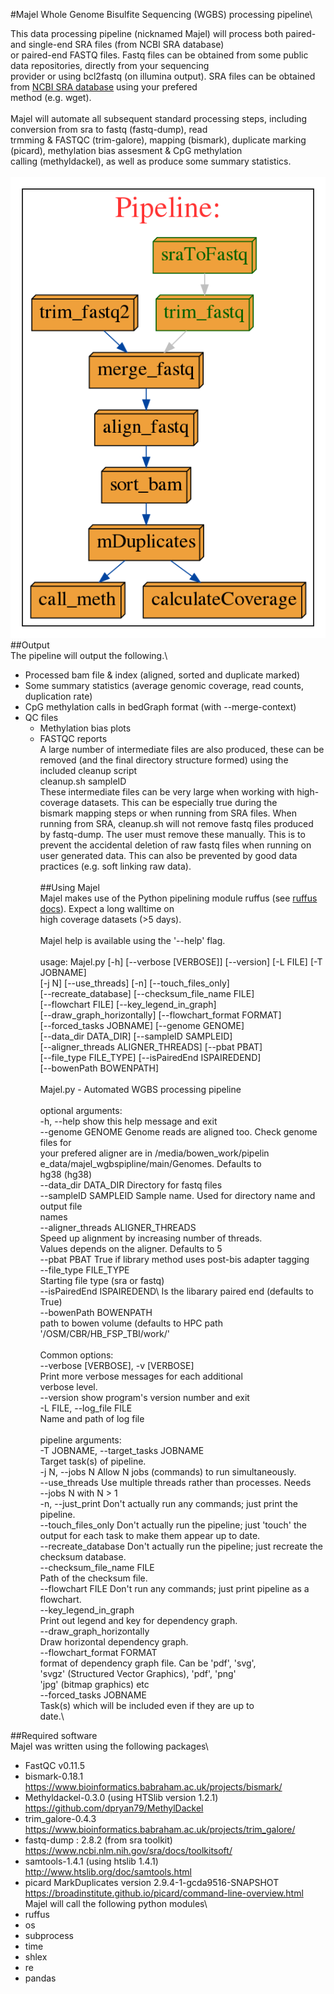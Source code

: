 #Majel Whole Genome Bisulfite Sequencing (WGBS) processing pipeline\

This data processing pipeline (nicknamed Majel) will process both paired- and single-end SRA files (from NCBI SRA database)\
or paired-end FASTQ files. Fastq files can be obtained from some public data repositories, directly from your sequencing \
provider or using bcl2fastq (on illumina output). SRA files can be obtained from [NCBI SRA database](https://www.ncbi.nlm.nih.gov/) using your prefered \
method (e.g. wget).\
\
Majel will automate all subsequent standard processing steps, including conversion from sra to fastq (fastq-dump), read \
trmming & FASTQC (trim-galore), mapping (bismark), duplicate marking (picard), methylation bias assesment & CpG methylation \
calling (methyldackel), as well as produce some summary statistics.\
\
![Majel Process](/images/MajelFlowchart.png)
\
##Output\
The pipeline will output the following.\

* Processed bam file & index (aligned, sorted and duplicate marked)
* Some summary statistics (average genomic coverage, read counts, duplication rate)
* CpG methylation calls in bedGraph format (with --merge-context)
* QC files
   * Methylation bias plots
   * FASTQC reports
\
A large number of intermediate files are also produced, these can be removed (and the final directory structure formed) using the \
included cleanup script\
	cleanup.sh sampleID\
These intermediate files can be very large when working with high-coverage datasets. This can be especially true during the \
bismark mapping steps or when running from SRA files. When running from SRA, cleanup.sh will not remove fastq files produced\
by fastq-dump. The user must remove these manually. This is to prevent the accidental deletion of raw fastq files when running on\
user generated data. This can also be prevented by good data practices (e.g. soft linking raw data).\
\
##Using Majel\
Majel makes use of the Python pipelining module ruffus (see [ruffus docs](http://www.ruffus.org.uk/)). Expect a long walltime on\
high coverage datasets (>5 days).\
\
Majel help is available using the '--help' flag.\
\
usage: Majel.py [-h] [--verbose [VERBOSE]] [--version] [-L FILE] [-T JOBNAME]\
                [-j N] [--use_threads] [-n] [--touch_files_only]\
                [--recreate_database] [--checksum_file_name FILE]\
                [--flowchart FILE] [--key_legend_in_graph]\
                [--draw_graph_horizontally] [--flowchart_format FORMAT]\
                [--forced_tasks JOBNAME] [--genome GENOME]\
                [--data_dir DATA_DIR] [--sampleID SAMPLEID]\
                [--aligner_threads ALIGNER_THREADS] [--pbat PBAT]\
                [--file_type FILE_TYPE] [--isPairedEnd ISPAIREDEND]\
                [--bowenPath BOWENPATH]\
\
Majel.py - Automated WGBS processing pipeline\
\
optional arguments:\
  -h, --help            show this help message and exit\
  --genome GENOME       Genome reads are aligned too. Check genome files for\
                        your prefered aligner are in /media/bowen_work/pipelin\
                        e_data/majel_wgbspipline/main/Genomes. Defaults to\
                        hg38 (hg38)\
  --data_dir DATA_DIR   Directory for fastq files\
  --sampleID SAMPLEID   Sample name. Used for directory name and output file\
                        names\
  --aligner_threads ALIGNER_THREADS\
                        Speed up alignment by increasing number of threads.\
                        Values depends on the aligner. Defaults to 5\
  --pbat PBAT           True if library method uses post-bis adapter tagging\
  --file_type FILE_TYPE\
                        Starting file type (sra or fastq)\
  --isPairedEnd ISPAIREDEND\ 
                        Is the libarary paired end (defaults to True)\
  --bowenPath BOWENPATH\
                        path to bowen volume (defaults to HPC path\
                        '/OSM/CBR/HB_FSP_TBI/work/'\
\
Common options:\
  --verbose [VERBOSE], -v [VERBOSE]\
                        Print more verbose messages for each additional\
                        verbose level.\
  --version             show program's version number and exit\
  -L FILE, --log_file FILE\
                        Name and path of log file\
\
pipeline arguments:\
  -T JOBNAME, --target_tasks JOBNAME\
                        Target task(s) of pipeline.\
  -j N, --jobs N        Allow N jobs (commands) to run simultaneously.\
  --use_threads         Use multiple threads rather than processes. Needs\
                        --jobs N with N > 1\
  -n, --just_print      Don't actually run any commands; just print the\
                        pipeline.\
  --touch_files_only    Don't actually run the pipeline; just 'touch' the\
                        output for each task to make them appear up to date.\
  --recreate_database   Don't actually run the pipeline; just recreate the\
                        checksum database.\
  --checksum_file_name FILE\
                        Path of the checksum file.\
  --flowchart FILE      Don't run any commands; just print pipeline as a\
                        flowchart.\
  --key_legend_in_graph\
                        Print out legend and key for dependency graph.\
  --draw_graph_horizontally\
                        Draw horizontal dependency graph.\
  --flowchart_format FORMAT\
                        format of dependency graph file. Can be 'pdf', 'svg',\
                        'svgz' (Structured Vector Graphics), 'pdf', 'png'\
                        'jpg' (bitmap graphics) etc\
  --forced_tasks JOBNAME\
                        Task(s) which will be included even if they are up to\
                        date.\
 
##Required software\
Majel was written using the following packages\
* FastQC v0.11.5
* bismark-0.18.1 https://www.bioinformatics.babraham.ac.uk/projects/bismark/
* Methyldackel-0.3.0 (using HTSlib version 1.2.1) https://github.com/dpryan79/MethylDackel
* trim_galore-0.4.3 https://www.bioinformatics.babraham.ac.uk/projects/trim_galore/
* fastq-dump : 2.8.2 (from sra toolkit) https://www.ncbi.nlm.nih.gov/sra/docs/toolkitsoft/
* samtools-1.4.1 (using htslib 1.4.1) http://www.htslib.org/doc/samtools.html
* picard MarkDuplicates version 2.9.4-1-gcda9516-SNAPSHOT https://broadinstitute.github.io/picard/command-line-overview.html
\
Majel will call the following python modules\
* ruffus
* os
* subprocess
* time
* shlex
* re
* pandas

